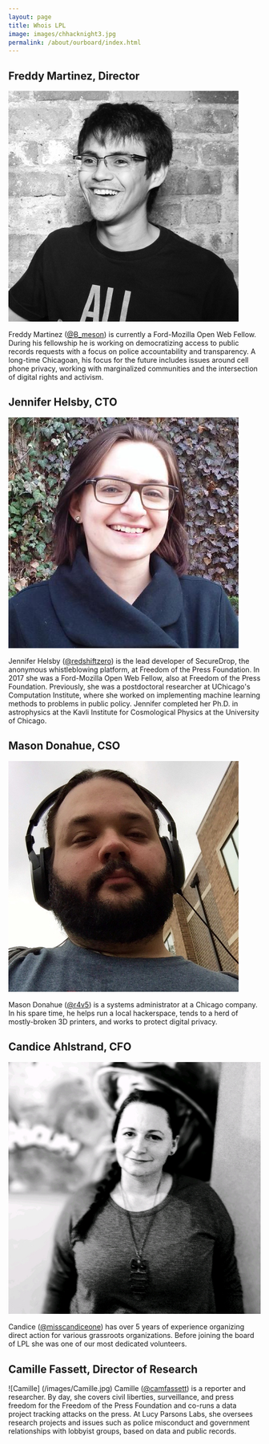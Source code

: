 ```yaml
---
layout: page
title: Whois LPL
image: images/chhacknight3.jpg
permalink: /about/ourboard/index.html
---
```


## Freddy Martinez, Director
![Freddy](/images/Martinez.jpg)

Freddy Martinez ([@B_meson](https://twitter.com/B_meson)) is currently a Ford-Mozilla Open Web Fellow. During his fellowship he is working on democratizing access to public records requests with a focus on police accountability and transparency. A long-time Chicagoan, his focus for the future includes issues around cell phone privacy, working with marginalized communities and the intersection of digital rights and activism.

## Jennifer Helsby, CTO
![Jennifer](/images/Helsby.jpg)

Jennifer Helsby ([@redshiftzero](https://twitter.com/redshiftzero)) is the lead developer of SecureDrop, the anonymous whistleblowing platform, at Freedom of the Press Foundation. In 2017 she was a Ford-Mozilla Open Web Fellow, also at Freedom of the Press Foundation. Previously, she was a postdoctoral researcher at UChicago's Computation Institute, where she worked on implementing machine learning methods to problems in public policy. Jennifer completed her Ph.D. in astrophysics at the Kavli Institute for Cosmological Physics at the University of Chicago.

## Mason Donahue, CSO
![Mason](/images/Donahue.jpg)

Mason Donahue ([@r4v5](https://twitter.com/r4v5)) is a systems administrator at a Chicago company. In his spare time, he helps run a local hackerspace, tends to a herd of mostly-broken 3D printers, and works to protect digital privacy.

## Candice Ahlstrand, CFO
![Candice](/images/candice.jpg)

Candice ([@misscandiceone](https://twitter.com/misscandiceone)) has over 5 years of experience organizing direct action for various grassroots organizations. Before joining the board of LPL she was one of our most dedicated volunteers.

## Camille Fassett, Director of Research
![Camille] (/images/Camille.jpg)
Camille ([@camfassett](https://twitter.com/camfassett)) is a reporter and researcher. By day, she covers civil liberties, surveillance, and press freedom for the Freedom of the Press Foundation and co-runs a data project tracking attacks on the press. At Lucy Parsons Labs, she oversees research projects and issues such as police misconduct and government relationships with lobbyist groups, based on data and public records. 
